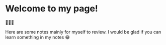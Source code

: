 # Welcome to my page! <!-- {docsify-ignore} -->
:tada::tada::tada:

Here are some notes mainly for myself to review. I would be glad if you can learn something in my notes :grin:

[](_sidebar.md ':include')